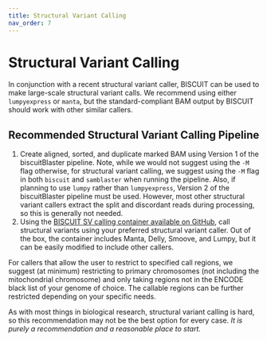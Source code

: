 ```yaml
---
title: Structural Variant Calling
nav_order: 7
---
```


# Structural Variant Calling

In conjunction with a recent structural variant caller, BISCUIT can be used to make large-scale structural variant
calls. We recommend using either `lumpyexpress` or `manta`, but the standard-compliant BAM output by BISCUIT should work
with other similar callers.

## Recommended Structural Variant Calling Pipeline

  1. Create aligned, sorted, and duplicate marked BAM using Version 1 of the biscuitBlaster pipeline. Note, while we
  would not suggest using the `-M` flag otherwise, for structural variant calling, we suggest using the `-M` flag in
  both `biscuit` and `samblaster` when running the pipeline. Also, if planning to use `lumpy` rather than
  `lumpyexpress`, Version 2 of the biscuitBlaster pipeline must be used. However, most other structural variant callers
  extract the split and discordant reads during processing, so this is generally not needed.
  2. Using the [BISCUIT SV calling container available on GitHub](https://github.com/huishenlab/sv_calling_docker), call
  structural variants using your preferred structural variant caller. Out of the box, the container includes Manta,
  Delly, Smoove, and Lumpy, but it can be easily modified to include other callers.

For callers that allow the user to restrict to specified call regions, we suggest (at minimum) restricting to primary
chromosomes (not including the mitochondrial chromosome) and only taking regions not in the ENCODE black list of your
genome of choice. The callable regions can be further restricted depending on your specific needs.

As with most things in biological research, structural variant calling is hard, so this recommendation may not be the
best option for every case. *It is purely a recommendation and a reasonable place to start.*
